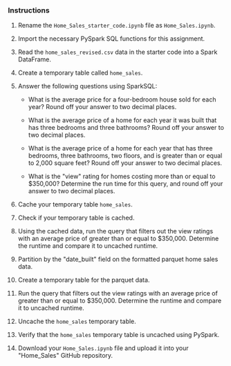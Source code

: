 ### Instructions

1.  Rename the `Home_Sales_starter_code.ipynb` file as `Home_Sales.ipynb`.

2.  Import the necessary PySpark SQL functions for this assignment.

3.  Read the `home_sales_revised.csv` data in the starter code into a Spark DataFrame.

4.  Create a temporary table called `home_sales`.

5.  Answer the following questions using SparkSQL:

    -   What is the average price for a four-bedroom house sold for each year? Round off your answer to two decimal places.

    -   What is the average price of a home for each year it was built that has three bedrooms and three bathrooms? Round off your answer to two decimal places.

    -   What is the average price of a home for each year that has three bedrooms, three bathrooms, two floors, and is greater than or equal to 2,000 square feet? Round off your answer to two decimal places.

    -   What is the "view" rating for homes costing more than or equal to $350,000? Determine the run time for this query, and round off your answer to two decimal places.

6.  Cache your temporary table `home_sales`.

7.  Check if your temporary table is cached.

8.  Using the cached data, run the query that filters out the view ratings with an average price of greater than or equal to $350,000. Determine the runtime and compare it to uncached runtime.

9.  Partition by the "date_built" field on the formatted parquet home sales data.

10. Create a temporary table for the parquet data.

11. Run the query that filters out the view ratings with an average price of greater than or equal to $350,000. Determine the runtime and compare it to uncached runtime.

12. Uncache the `home_sales` temporary table.

13. Verify that the `home_sales` temporary table is uncached using PySpark.

14. Download your `Home_Sales.ipynb` file and upload it into your "Home_Sales" GitHub repository.
